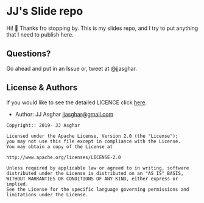 # JJ's Slide repo

Hi! :wave: Thanks fro stopping by. This is my slides repo, and I try
to put anything that I need to publish here.

## Questions?

Go ahead and put in an Issue or, tweet at @jjasghar.

## License & Authors

If you would like to see the detailed LICENCE click [here](./LICENCE).

- Author: JJ Asghar <jjasghar@gmail.com>

```text
Copyright:: 2019- JJ Asghar

Licensed under the Apache License, Version 2.0 (the "License");
you may not use this file except in compliance with the License.
You may obtain a copy of the License at

http://www.apache.org/licenses/LICENSE-2.0

Unless required by applicable law or agreed to in writing, software
distributed under the License is distributed on an "AS IS" BASIS,
WITHOUT WARRANTIES OR CONDITIONS OF ANY KIND, either express or implied.
See the License for the specific language governing permissions and
limitations under the License.
```
